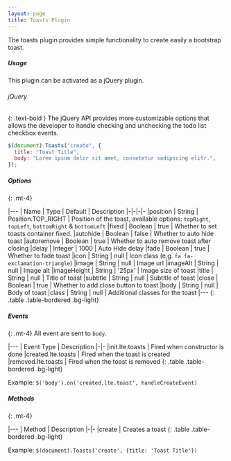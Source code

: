 ```yaml
---
layout: page
title: Toasts Plugin
---
```


The toasts plugin provides simple functionality to create easily a bootstrap toast.

##### Usage

This plugin can be activated as a jQuery plugin.

###### jQuery

{: .text-bold }
The jQuery API provides more customizable options that allows the developer to handle checking and unchecking the todo list checkbox events.

```js
$(document).Toasts("create", {
  title: "Toast Title",
  body: "Lorem ipsum dolor sit amet, consetetur sadipscing elitr.",
});
```

##### Options

{: .mt-4}

|---
| Name | Type | Default | Description
|-|-|-|-
|position | String | Position.TOP_RIGHT | Position of the toast, available options: `topRight`, `topLeft`, `bottomRight` & `bottomLeft`
|fixed | Boolean | true | Whether to set toasts container fixed.
|autohide | Boolean | false | Whether to auto hide toast
|autoremove | Boolean | true | Whether to auto remove toast after closing
|delay | Integer | 1000 | Auto Hide delay
|fade | Boolean | true | Whether to fade toast
|icon | String | null | Icon class (e.g. `fa fa-exclamation-triangle`)
|image | String | null | Image url
|imageAlt | String | null | Image alt
|imageHeight | String | '25px' | Image size of toast
|title | String | null | Title of toast
|subtitle | String | null | Subtitle of toast
|close | Boolean | true | Whether to add close button to toast
|body | String | null | Body of toast
|class | String | null | Additional classes for the toast
|---
{: .table .table-bordered .bg-light}

##### Events

{: .mt-4}
All event are sent to `body`.

|---
| Event Type | Description
|-|-
|init.lte.toasts | Fired when constructor is done
|created.lte.toasts | Fired when the toast is created
|removed.lte.toasts | Fired when the toast is removed
{: .table .table-bordered .bg-light}

Example: `$('body').on('created.lte.toast', handleCreateEvent)`

##### Methods

{: .mt-4}

|---
| Method | Description
|-|-
|create | Creates a toast
{: .table .table-bordered .bg-light}

Example: `$(document).Toasts('create', {title: 'Toast Title'})`
